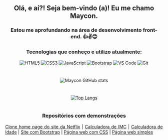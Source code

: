 <div align="center">
  
  ## Olá, e aí?! Seja bem-vindo (a)! Eu me chamo Maycon.
  
  <!--### Estou estudando e me aprofundando na área de programação. 👍✌😊-->
  
  ### Estou me aprofundando na área de desenvolvimento front-end. 👍✌😊
  
  ### Tecnologias que conheço e utilizo atualmente:
  
  <div>
    <img src="https://img.shields.io/badge/HTML5-E34F26?style=for-the-badge&logo=html5&logoColor=white" alt="HTML5">
    <img src="https://img.shields.io/badge/CSS3-1572B6?style=for-the-badge&logo=css3&logoColor=white" alt="CSS3">
    <img src="https://img.shields.io/badge/JavaScript-F7DF1E?style=for-the-badge&logo=javascript&logoColor=black" alt="JavaScript">
    <img src="https://img.shields.io/badge/Bootstrap-563D7C?style=for-the-badge&logo=bootstrap&logoColor=white" alt="Bootstrap">
    <img src="https://img.shields.io/badge/Visual_Studio_Code-0078D4?style=for-the-badge&logo=visual%20studio%20code&logoColor=white" alt="VS Code">
    <img src="https://img.shields.io/badge/GIT-E44C30?style=for-the-badge&logo=git&logoColor=white" alt="Git">
  </div>
  
  #
  
  ![Maycon GitHub stats](https://github-readme-stats.vercel.app/api?username=mayconfra&show_icons=true&theme=gruvbox)
  
  #
  
  [![Top Langs](https://github-readme-stats.vercel.app/api/top-langs/?username=mayconfra&layout=compact)](https://github.com/anuraghazra/github-readme-stats)
  
  #
  
  ### Repositórios com demonstrações
  
</div>

<div align="justify">
  <a href="https://github.com/mayconfra/clone-home-page-site-netflix">Clone home page do site da Netflix</a> |
  <a href="https://github.com/mayconfra/calculadora-de-imc">Calculadora de IMC</a> |
  <a href="https://github.com/mayconfra/calculadora-de-idade">Calculadora de Idade</a> |
  <a href="https://github.com/mayconfra/site-com-Bootstrap">Site com Bootstrap</a> |
  <a href="https://github.com/mayconfra/pagina-web-com-CSS">Página web com CSS</a> |
  <a href="https://github.com/mayconfra/pagina-web-simples">Página web simples
</div>
